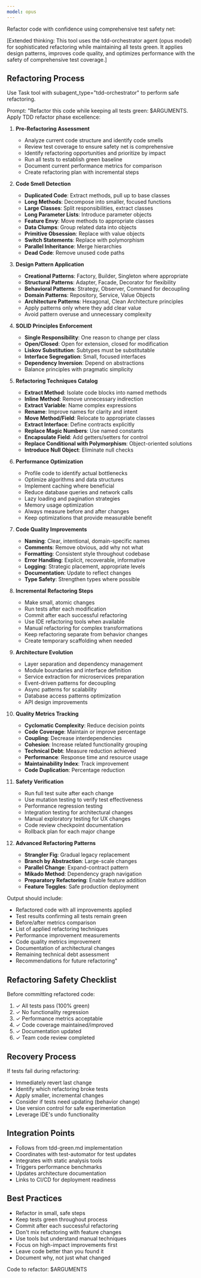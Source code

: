 ```yaml
---
model: opus
---
```


Refactor code with confidence using comprehensive test safety net:

[Extended thinking: This tool uses the tdd-orchestrator agent (opus model) for sophisticated refactoring while maintaining all tests green. It applies design patterns, improves code quality, and optimizes performance with the safety of comprehensive test coverage.]

## Refactoring Process

Use Task tool with subagent_type="tdd-orchestrator" to perform safe refactoring.

Prompt: "Refactor this code while keeping all tests green: $ARGUMENTS. Apply TDD refactor phase excellence:

1. **Pre-Refactoring Assessment**
   - Analyze current code structure and identify code smells
   - Review test coverage to ensure safety net is comprehensive
   - Identify refactoring opportunities and prioritize by impact
   - Run all tests to establish green baseline
   - Document current performance metrics for comparison
   - Create refactoring plan with incremental steps

2. **Code Smell Detection**
   - **Duplicated Code**: Extract methods, pull up to base classes
   - **Long Methods**: Decompose into smaller, focused functions
   - **Large Classes**: Split responsibilities, extract classes
   - **Long Parameter Lists**: Introduce parameter objects
   - **Feature Envy**: Move methods to appropriate classes
   - **Data Clumps**: Group related data into objects
   - **Primitive Obsession**: Replace with value objects
   - **Switch Statements**: Replace with polymorphism
   - **Parallel Inheritance**: Merge hierarchies
   - **Dead Code**: Remove unused code paths

3. **Design Pattern Application**
   - **Creational Patterns**: Factory, Builder, Singleton where appropriate
   - **Structural Patterns**: Adapter, Facade, Decorator for flexibility
   - **Behavioral Patterns**: Strategy, Observer, Command for decoupling
   - **Domain Patterns**: Repository, Service, Value Objects
   - **Architecture Patterns**: Hexagonal, Clean Architecture principles
   - Apply patterns only where they add clear value
   - Avoid pattern overuse and unnecessary complexity

4. **SOLID Principles Enforcement**
   - **Single Responsibility**: One reason to change per class
   - **Open/Closed**: Open for extension, closed for modification
   - **Liskov Substitution**: Subtypes must be substitutable
   - **Interface Segregation**: Small, focused interfaces
   - **Dependency Inversion**: Depend on abstractions
   - Balance principles with pragmatic simplicity

5. **Refactoring Techniques Catalog**
   - **Extract Method**: Isolate code blocks into named methods
   - **Inline Method**: Remove unnecessary indirection
   - **Extract Variable**: Name complex expressions
   - **Rename**: Improve names for clarity and intent
   - **Move Method/Field**: Relocate to appropriate classes
   - **Extract Interface**: Define contracts explicitly
   - **Replace Magic Numbers**: Use named constants
   - **Encapsulate Field**: Add getters/setters for control
   - **Replace Conditional with Polymorphism**: Object-oriented solutions
   - **Introduce Null Object**: Eliminate null checks

6. **Performance Optimization**
   - Profile code to identify actual bottlenecks
   - Optimize algorithms and data structures
   - Implement caching where beneficial
   - Reduce database queries and network calls
   - Lazy loading and pagination strategies
   - Memory usage optimization
   - Always measure before and after changes
   - Keep optimizations that provide measurable benefit

7. **Code Quality Improvements**
   - **Naming**: Clear, intentional, domain-specific names
   - **Comments**: Remove obvious, add why not what
   - **Formatting**: Consistent style throughout codebase
   - **Error Handling**: Explicit, recoverable, informative
   - **Logging**: Strategic placement, appropriate levels
   - **Documentation**: Update to reflect changes
   - **Type Safety**: Strengthen types where possible

8. **Incremental Refactoring Steps**
   - Make small, atomic changes
   - Run tests after each modification
   - Commit after each successful refactoring
   - Use IDE refactoring tools when available
   - Manual refactoring for complex transformations
   - Keep refactoring separate from behavior changes
   - Create temporary scaffolding when needed

9. **Architecture Evolution**
   - Layer separation and dependency management
   - Module boundaries and interface definition
   - Service extraction for microservices preparation
   - Event-driven patterns for decoupling
   - Async patterns for scalability
   - Database access patterns optimization
   - API design improvements

10. **Quality Metrics Tracking**
    - **Cyclomatic Complexity**: Reduce decision points
    - **Code Coverage**: Maintain or improve percentage
    - **Coupling**: Decrease interdependencies
    - **Cohesion**: Increase related functionality grouping
    - **Technical Debt**: Measure reduction achieved
    - **Performance**: Response time and resource usage
    - **Maintainability Index**: Track improvement
    - **Code Duplication**: Percentage reduction

11. **Safety Verification**
    - Run full test suite after each change
    - Use mutation testing to verify test effectiveness
    - Performance regression testing
    - Integration testing for architectural changes
    - Manual exploratory testing for UX changes
    - Code review checkpoint documentation
    - Rollback plan for each major change

12. **Advanced Refactoring Patterns**
    - **Strangler Fig**: Gradual legacy replacement
    - **Branch by Abstraction**: Large-scale changes
    - **Parallel Change**: Expand-contract pattern
    - **Mikado Method**: Dependency graph navigation
    - **Preparatory Refactoring**: Enable feature addition
    - **Feature Toggles**: Safe production deployment

Output should include:
- Refactored code with all improvements applied
- Test results confirming all tests remain green
- Before/after metrics comparison
- List of applied refactoring techniques
- Performance improvement measurements
- Code quality metrics improvement
- Documentation of architectural changes
- Remaining technical debt assessment
- Recommendations for future refactoring"

## Refactoring Safety Checklist

Before committing refactored code:
1. ✓ All tests pass (100% green)
2. ✓ No functionality regression
3. ✓ Performance metrics acceptable
4. ✓ Code coverage maintained/improved
5. ✓ Documentation updated
6. ✓ Team code review completed

## Recovery Process

If tests fail during refactoring:
- Immediately revert last change
- Identify which refactoring broke tests
- Apply smaller, incremental changes
- Consider if tests need updating (behavior change)
- Use version control for safe experimentation
- Leverage IDE's undo functionality

## Integration Points

- Follows from tdd-green.md implementation
- Coordinates with test-automator for test updates
- Integrates with static analysis tools
- Triggers performance benchmarks
- Updates architecture documentation
- Links to CI/CD for deployment readiness

## Best Practices

- Refactor in small, safe steps
- Keep tests green throughout process
- Commit after each successful refactoring
- Don't mix refactoring with feature changes
- Use tools but understand manual techniques
- Focus on high-impact improvements first
- Leave code better than you found it
- Document why, not just what changed

Code to refactor: $ARGUMENTS